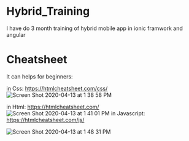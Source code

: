 # Hybrid_Training
I have do 3 month training of hybrid mobile app in ionic framwork and angular
# Cheatsheet


It can helps for beginners:

in Css:
https://htmlcheatsheet.com/css/
![Screen Shot 2020-04-13 at 1 38 58 PM](https://user-images.githubusercontent.com/52737328/79111337-62d1d180-7d8d-11ea-8819-d3a77a510755.png)

in Html:
https://htmlcheatsheet.com/
![Screen Shot 2020-04-13 at 1 41 01 PM](https://user-images.githubusercontent.com/52737328/79111312-56e60f80-7d8d-11ea-9a47-149098b478f3.png)
in Javascript:
https://htmlcheatsheet.com/js/

![Screen Shot 2020-04-13 at 1 48 31 PM](https://user-images.githubusercontent.com/52737328/79111381-7aa95580-7d8d-11ea-8ad7-2bd539a82839.png)
